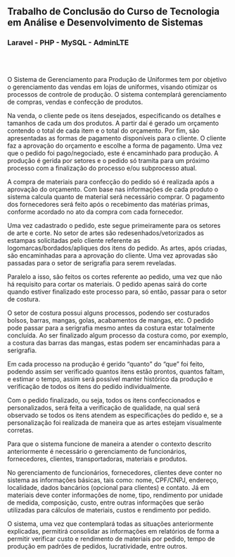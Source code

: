 <h2>Trabalho de Conclusão do Curso de Tecnologia em Análise e Desenvolvimento de Sistemas</h2>
<h3>Laravel - PHP - MySQL - AdminLTE</h3>
</br></br>
<div>
<p>
O Sistema de Gerenciamento para Produção de Uniformes tem por objetivo
o gerenciamento das vendas em lojas de uniformes, visando otimizar os processos
de controle de produção. O sistema contemplará gerenciamento de compras,
vendas e confecção de produtos.</p>
<p>
Na venda, o cliente pede os itens desejados, especificando os detalhes
e tamanhos de cada um dos produtos. A partir daí é gerado um orçamento contendo
o total de cada item e o total do orçamento. Por fim, são apresentadas as formas de
pagamento disponíveis para o cliente. O cliente faz a aprovação do orçamento e
escolhe a forma de pagamento. Uma vez que o pedido foi pago/negociado, este é
encaminhado para produção. A produção é gerida por setores e o pedido só tramita
para um próximo processo com a finalização do processo e/ou subprocesso atual.</p>
<p>
A compra de materiais para confecção do pedido só é realizada após a
aprovação do orçamento. Com base nas informações de cada produto o sistema
calcula quanto de material será necessário comprar. O pagamento dos fornecedores
será feito após o recebimento das matérias primas, conforme acordado no ato da
compra com cada fornecedor.</p>
<p>
Uma vez cadastrado o pedido, este segue primeiramente para os setores de
arte e corte. No setor de artes são redesenhados/vetorizados as estampas
solicitadas pelo cliente referente as logomarcas/bordados/apliques dos itens do
pedido. As artes, após criadas, são encaminhadas para a aprovação do cliente. Uma
vez aprovadas são passadas para o setor de serigrafia para serem reveladas.</p>
<p>
Paralelo a isso, são feitos os cortes referente ao pedido, uma vez que não
há requisito para cortar os materiais. O pedido apenas sairá do corte quando estiver
finalizado este processo para, só então, passar para o setor de costura.</p>
<p>O setor de costura possui alguns processos, podendo ser costurados bolsos,
barras, mangas, golas, acabamentos de mangas, etc. O pedido pode passar para a
serigrafia mesmo antes da costura estar totalmente concluída. Ao ser finalizado
algum processo da costura como, por exemplo, a costura das barras das mangas,
estas podem ser encaminhadas para a serigrafia.</p>
<p>Em cada processo na produção é gerido “quanto” do “que” foi feito, podendo
assim ser verificado quantos itens estão prontos, quantos faltam, e estimar o tempo,
assim será possível manter histórico da produção e verificação de todos os itens do
pedido individualmente.</p>
<p>Com o pedido finalizado, ou seja, todos os itens confeccionados e
personalizados, será feita a verificação de qualidade, na qual será observado se
todos os itens atendem as especificações do pedido e, se a personalização foi
realizada de maneira que as artes estejam visualmente corretas.</p>
<p>Para que o sistema funcione de maneira a atender o contexto descrito
anteriormente é necessário o gerenciamento de funcionários, fornecedores, clientes,
transportadoras, materiais e produtos.</p>
<p>No gerenciamento de funcionários, fornecedores, clientes deve conter no
sistema as informações básicas, tais como: nome, CPF/CNPJ, endereço, localidade,
dados bancários (opcional para clientes) e contato. Já em materiais deve conter
informações de nome, tipo, rendimento por unidade de medida, composição, custo,
entre outras informações que serão utilizadas para cálculos de materiais, custos e
rendimento por pedido.</p>
<p>O sistema, uma vez que contemplará todas as situações anteriormente
explicadas, permitirá consolidar as informações em relatórios de forma a permitir
verificar custo e rendimento de materiais por pedido, tempo de produção em padrões
de pedidos, lucratividade, entre outros.</p>
</div>
